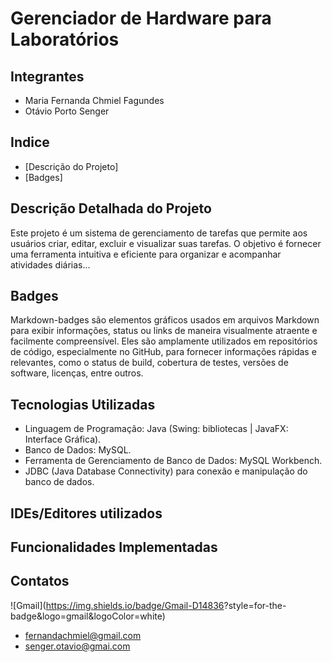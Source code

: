 # Gerenciador de Hardware para Laboratórios

## Integrantes
- Maria Fernanda Chmiel Fagundes
- Otávio Porto Senger

## Indice
- [Descrição do Projeto]
- [Badges]
  
## Descrição Detalhada do Projeto
Este projeto é um sistema de gerenciamento de tarefas que permite aos usuários criar,
editar, excluir e visualizar suas tarefas. O objetivo é fornecer uma ferramenta intuitiva
e eficiente para organizar e acompanhar atividades diárias...

## Badges
Markdown-badges são elementos gráficos usados em arquivos Markdown para exibir informações,
status ou links de maneira visualmente atraente e facilmente compreensível.
Eles são amplamente utilizados em repositórios de código, especialmente no GitHub,
para fornecer informações rápidas e relevantes, como o status de build,
cobertura de testes, versões de software, licenças, entre outros.

## Tecnologias Utilizadas
- Linguagem de Programação: Java (Swing: bibliotecas | JavaFX: Interface Gráfica).
- Banco de Dados: MySQL.
- Ferramenta de Gerenciamento de Banco de Dados: MySQL Workbench.
- JDBC (Java Database Connectivity) para conexão e manipulação do banco de dados.

## IDEs/Editores utilizados

## Funcionalidades Implementadas

## Contatos
![Gmail](<https://img.shields.io/badge/Gmail-D14836>?style=for-the-badge&logo=gmail&logoColor=white)
- fernandachmiel@gmail.com
- senger.otavio@gmai.com


